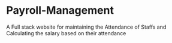 # Payroll-Management
A Full stack website for maintaining the Attendance of Staffs and Calculating the salary based on their attendance

